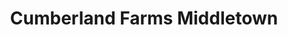 ---
title: "Cumberland Farms Middletown"
url: /middletown/cumberland-farms-middletown/
shop: Lebensmittel
---